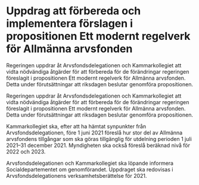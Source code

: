 # Uppdrag att förbereda och implementera förslagen i propositionen Ett modernt regelverk för Allmänna arvsfonden

Regeringen uppdrar åt Arvsfondsdelegationen och Kammarkollegiet att vidta nödvändiga åtgärder för att förbereda för de förändringar regeringen föreslagit i propositionen Ett modernt regelverk för Allmänna arvsfonden. Detta under förutsättningar att riksdagen beslutar genomföra propositionen.

Regeringen uppdrar åt Arvsfondsdelegationen och Kammarkollegiet att vidta nödvändiga åtgärder för att förbereda för de förändringar regeringen föreslagit i propositionen Ett modernt regelverk för Allmänna arvsfonden. Detta under förutsättningar att riksdagen beslutar genomföra propositionen.

Kammarkollegiet ska, efter att ha hämtat synpunkter från Arvsfondsdelegationen, före 1 juni 2021 föreslå hur stor del av Allmänna arvsfondens tillgångar som ska göras tillgänglig för utdelning perioden 1 juli 2021–31 december 2021. Myndigheten ska också föreslå beräknad nivå för 2022 och 2023.

Arvsfondsdelegationen och Kammarkollegiet ska löpande informera Socialdepartementet om genomförandet. Uppdraget ska redovisas i Arvsfondsdelegationens verksamhetsberättelse för 2021.
